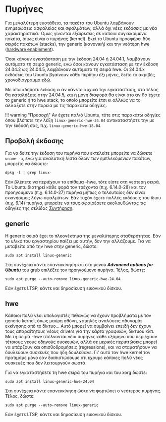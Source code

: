 # Πυρήνες

Για μεγαλύτερη ευστάθεια, τα πακέτα του Ubuntu λαμβάνουν ενημερώσεις ασφαλείας
και σφαλμάτων, αλλά όχι νέες εκδόσεις με νέα χαρακτηριστικά. Όμως γίνονται
εξαιρέσεις σε κάποια συγκεκριμένα πακέτα, όπως είναι ο πυρήνας (kernel). Εκεί
το Ubuntu προσφέρει δύο σειρές πακέτων (stacks), την generic (κανονική) και την
νεότερη hwe ([hardware
enablement](https://wiki.ubuntu.com/Kernel/LTSEnablementStack)).

Όσοι κάνουν εγκατάσταση με την έκδοση 24.04 ή 24.04.1, λαμβάνουν αυτόματα τη
σειρά generic, ενώ όσοι κάνουν εγκατάσταση με την έκδοση 24.04.2 ως 24.04.5,
λαμβάνουν αυτόματα τη σειρά hwe. Οι 24.04.x εκδόσεις του Ubuntu βγαίνουν κάθε
περίπου έξι μήνες, δείτε το ακριβές χρονοδιάγραμμα
[εδώ](https://discourse.ubuntu.com/t/noble-numbat-release-schedule/35649).

Με οποιαδήποτε έκδοση κι αν κάνετε αρχικά την εγκατάσταση, στο τέλος θα
καταλήξετε στην 24.04.5, και η μόνη διαφορά θα είναι στο αν θα έχετε το generic
ή το hwe stack, το οποίο μπορείτε έτσι κι αλλιώς να το αλλάξετε στην πορεία με
τις παρακάτω οδηγίες.

!!! warning "Προσοχή"
    Αν έχετε παλιό Ubuntu, τότε στις παρακάτω οδηγίες όπου βλέπετε την λέξη
    `linux-generic-hwe-24.04` αντικαταστήστε την με την έκδοσή σας, π.χ.
    `linux-generic-hwe-18.04`.

## Προβολή έκδοσης

Για να δείτε την έκδοση του πυρήνα που εκτελείτε μπορείτε να δώσετε `uname
-a`, ενώ για αναλυτική λίστα όλων των εμπλεκόμενων πακέτων, μπορείτε να
δώσετε:

```shell
dpkg -l | grep linux-
```

Εάν βλέπετε να περιέχουν το επίθεμα -hwe, τότε είστε στη νεότερη σειρά. Το
Ubuntu διατηρεί κάθε φορά τον τρέχοντα (π.χ. 6.14.0-28) και τον προηγούμενο
(π.χ. 6.14.0-27) πυρήνα μήπως ο τελευταίος δεν είναι εκκινήσιμος λόγω σφαλμάτων.
Εάν τυχόν έχετε πολλές εκδόσεις του ίδιου (π.χ. 6.14) πυρήνα, μπορείτε να τους
αφαιρέσετε ακολουθώντας τις οδηγίες της σελίδας
[Συντήρηση](../../ltsp/maintenance.md).

## generic

Η generic σειρά έχει το πλεονέκτημα της μεγαλύτερης σταθερότητας. Εάν το υλικό
του εργαστηρίου παίζει με αυτήν, δεν την αλλάζουμε. Για να μεταβείτε από την
hwe στην generic, δώστε:

```shell
sudo apt install linux-generic
```

Στη συνέχεια κάντε επανεκκίνηση και στο μενού ***Advanced options for Ubuntu***
του grub επιλέξτε τον προηγούμενο πυρήνα. Τέλος, δώστε:

```shell
sudo apt purge --auto-remove linux-generic-hwe-24.04
```

Εάν έχετε LTSP, κάντε και δημοσίευση εικονικού δίσκου.

## hwe

Κάποιοι πολύ νέοι υπολογιστές πιθανώς να έχουν προβλήματα με τον generic
kernel, όπως μαύρη οθόνη, χαμηλές αναλύσεις  αδυναμία εκκίνησης από το
δίκτυο... Αυτό μπορεί να συμβαίνει επειδή δεν έχουν τους απαραίτητους νέους
drivers για την κάρτα γραφικών, δικτύου κλπ. Με τη σειρά -hwe στέλνονται νέοι
πυρήνες κάθε εξάμηνο που περιέχουν τέτοιους νέους οδηγούς συσκευών, αλλά σε
μερικές περιπτώσεις μπορεί να υπάρξουν και οπισθοδρομήσεις (regressions), και
να σταματήσουν να δουλεύουν συσκευές που ήδη δουλεύανε. Γι' αυτό τον hwe kernel
τον προτιμάμε μόνο εάν διαπιστώσουμε ότι έχουμε κάποιες πολύ νέες συσκευές που
δεν λειτουργούν σωστά.

Για να εγκαταστήσετε τη hwe σειρά του πυρήνα και του xorg δώστε:

```shell
sudo apt install linux-generic-hwe-24.04
```

Στη συνέχεια κάντε επανεκκίνηση ώστε να φορτώσει ο νεότερος πυρήνας. Τέλος,
δώστε:

```shell
sudo apt purge --auto-remove linux-generic
```

Εάν έχετε LTSP, κάντε και δημοσίευση εικονικού δίσκου.
